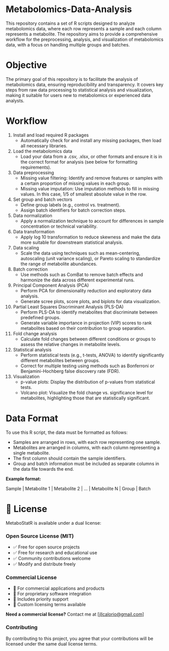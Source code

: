 # Metabolomics-Data-Analysis

This repository contains a set of R scripts designed to analyze metabolomics data, where each row represents a sample and each column represents a metabolite. The repository aims to provide a comprehensive workflow for the preprocessing, analysis, and visualization of metabolomics data, with a focus on handling multiple groups and batches.

# Objective

The primary goal of this repository is to facilitate the analysis of metabolomics data, ensuring reproducibility and transparency. It covers key steps from raw data processing to statistical analysis and visualization, making it suitable for users new to metabolomics or experienced data analysts.

# Workflow

1.  Install and load required R packages
     -  Automatically check for and install any missing packages, then load all necessary libraries.
2.  Load the metabolomics data
     -  Load your data from a .csv, .xlsx, or other formats and ensure it is in the correct format for analysis (see below for formatting requirements).
3. Data preprocessing
     -  Missing value filtering: Identify and remove features or samples with a certain proportion of missing values in each group.
     -  Missing value imputation: Use imputation methods to fill in missing values. In this case, 1/5 of smallest absolute value in the row.
4. Set group and batch vectors
     -  Define group labels (e.g., control vs. treatment).
     -  Assign batch identifiers for batch correction steps.
5. Data normalization
     -  Apply a normalization technique to account for differences in sample concentration or technical variability.
6. Data transformation
     -  Apply log 10 transformation to reduce skewness and make the data more suitable for downstream statistical analysis.
7. Data scaling
     -  Scale the data using techniques such as mean-centering, autoscaling (unit variance scaling), or Pareto scaling to standardize the range of metabolite abundances.
8. Batch correction
     -  Use methods such as ComBat to remove batch effects and harmonize the data across different experimental runs.
9. Principal Component Analysis (PCA)
     -  Perform PCA for dimensionality reduction and exploratory data analysis.
     -  Generate scree plots, score plots, and biplots for data visualization.
10. Partial Least Squares Discriminant Analysis (PLS-DA)
     -  Perform PLS-DA to identify metabolites that discriminate between predefined groups.
     -  Generate variable importance in projection (VIP) scores to rank metabolites based on their contribution to group separation.
11. Fold change analysis
     -  Calculate fold changes between different conditions or groups to assess the relative changes in metabolite levels.
12. Statistical analysis
     -  Perform statistical tests (e.g., t-tests, ANOVA) to identify significantly different metabolites between groups.
     -  Correct for multiple testing using methods such as Bonferroni or Benjamini-Hochberg false discovery rate (FDR).
13. Visualization
     -  p-value plots: Display the distribution of p-values from statistical tests.
     -  Volcano plot: Visualize the fold change vs. significance level for metabolites, highlighting those that are statistically significant.

# Data Format

To use this R script, the data must be formatted as follows:
-  Samples are arranged in rows, with each row representing one sample.
-  Metabolites are arranged in columns, with each column representing a single metabolite.
-  The first column should contain the sample identifiers.
-  Group and batch information must be included as separate columns in the data file towards the end.

**Example format:**

Sample | Metabolite 1 | Metabolite 2 | ... | Metabolite N | Group | Batch

# 📄 License

MetaboStatR is available under a dual license:

### Open Source License (MIT)
- ✅ Free for open source projects
- ✅ Free for research and educational use
- ✅ Community contributions welcome
- ✅ Modify and distribute freely

### Commercial License
- 💼 For commercial applications and products
- 💼 For proprietary software integration
- 💼 Includes priority support
- 💼 Custom licensing terms available

**Need a commercial license?** Contact me at [jllcalorio@gmail.com]

### Contributing
By contributing to this project, you agree that your contributions will be licensed under the same dual license terms.
